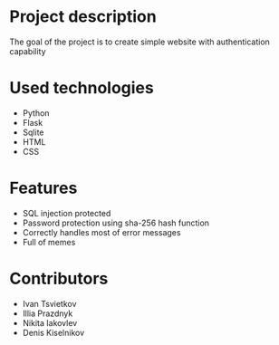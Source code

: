 # Project description #

The goal of the project is to create simple website with authentication capability 

# Used technologies #

* Python
* Flask 
* Sqlite
* HTML
* CSS

# Features #

* SQL injection protected
* Password protection using sha-256 hash function 
* Correctly handles most of error messages
* Full of memes 

# Contributors #

* Ivan Tsvietkov
* Illia Prazdnyk
* Nikita Iakovlev
* Denis Kiselnikov

